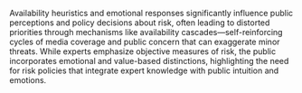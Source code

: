 Availability heuristics and emotional responses significantly influence public perceptions and policy decisions about risk, often leading to distorted priorities through mechanisms like availability cascades—self-reinforcing cycles of media coverage and public concern that can exaggerate minor threats. While experts emphasize objective measures of risk, the public incorporates emotional and value-based distinctions, highlighting the need for risk policies that integrate expert knowledge with public intuition and emotions.
